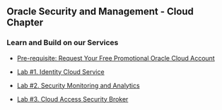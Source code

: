 ## Oracle Security and Management - Cloud Chapter


### Learn and Build on our Services

* [Pre-requisite: Request Your Free Promotional Oracle Cloud Account](CSD-SETUP.md)

* [Lab #1. Identity Cloud Service](IDCS100.md)

* [Lab #2. Security Monitoring and Analytics](SMA300.md)

* [Lab #3. Cloud Access Security Broker](https://sttoracle.github.io/Oracle-CASB/)



